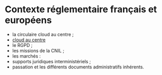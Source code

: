 # Contexte réglementaire français et européens

- la circulaire cloud au centre ;
- [cloud au centre](https://www.numerique.gouv.fr/espace-presse/letat-precise-la-mise-en-oeuvre-de-la-doctrine-cloud-au-centre/)
- le RGPD ;
- les missions de la CNIL ;
- les marchés :
- supports juridiques interministériels ;
- passation et les différents documents administratifs inhérents.
